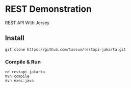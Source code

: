 # REST Demonstration

REST API With Jersey

## Install

	git clone https://github.com/tassun/restapi-jakarta.git
	
### Compile & Run
	
	cd restapi-jakarta
	mvn compile
	mvn exec:java
	
